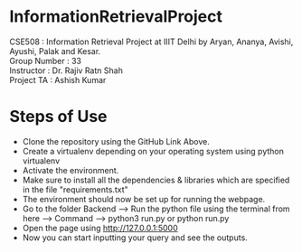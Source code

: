 # InformationRetrievalProject
CSE508 : Information Retrieval Project at IIIT Delhi by Aryan, Ananya, Avishi, Ayushi, Palak and Kesar. <br/>
Group Number : 33 <br/>
Instructor : Dr. Rajiv Ratn Shah <br/>
Project TA : Ashish Kumar  <br/>

# Steps of Use
- Clone the repository using the GitHub Link Above.
- Create a virtualenv depending on your operating system using python virtualenv
- Activate the environment.
- Make sure to install all the dependencies & libraries which are specified in the file "requirements.txt"
- The environment should now be set up for running the webpage.
- Go to the folder Backend --> Run the python file using the terminal from here --> Command --> python3 run.py or python run.py 
- Open the page using http://127.0.0.1:5000 
- Now you can start inputting your query and see the outputs.
